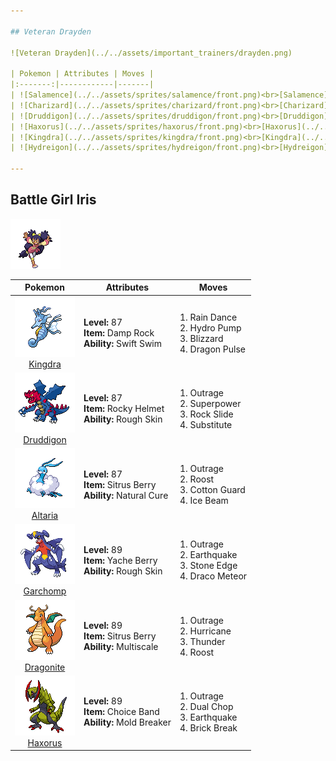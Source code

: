 ```yaml
---

## Veteran Drayden

![Veteran Drayden](../../assets/important_trainers/drayden.png)

| Pokemon | Attributes | Moves |
|:-------:|------------|-------|
| ![Salamence](../../assets/sprites/salamence/front.png)<br>[Salamence](../../pokemon/salamence.md/) |**Level:** 93<br>**Item:** White Herb<br>**Ability:** Moxie | 1. Draco Meteor<br>2. Earthquake<br>3. Dragon Claw<br>4. Fly |
| ![Charizard](../../assets/sprites/charizard/front.png)<br>[Charizard](../../pokemon/charizard.md/) |**Level:** 93<br>**Item:** Life Orb<br>**Ability:** Solar Power | 1. Sunny Day<br>2. Fire Blast<br>3. Solar Beam<br>4. Dragon Pulse |
| ![Druddigon](../../assets/sprites/druddigon/front.png)<br>[Druddigon](../../pokemon/druddigon.md/) |**Level:** 93<br>**Item:** Life Orb<br>**Ability:** Sheer Force | 1. Glare<br>2. Dragon Claw<br>3. Superpower<br>4. Rock Slide |
| ![Haxorus](../../assets/sprites/haxorus/front.png)<br>[Haxorus](../../pokemon/haxorus.md/) |**Level:** 93<br>**Item:** Life Orb<br>**Ability:** Mold Breaker | 1. Dragon Claw<br>2. Earthquake<br>3. Dragon Dance<br>4. Outrage |
| ![Kingdra](../../assets/sprites/kingdra/front.png)<br>[Kingdra](../../pokemon/kingdra.md/) |**Level:** 93<br>**Item:** White Herb<br>**Ability:** Sniper | 1. Frost Breath<br>2. Draco Meteor<br>3. Waterfall<br>4. Outrage |
| ![Hydreigon](../../assets/sprites/hydreigon/front.png)<br>[Hydreigon](../../pokemon/hydreigon.md/) |**Level:** 95<br>**Item:** White Herb<br>**Ability:** Levitate | 1. Earth Power<br>2. Fire Blast<br>3. Dark Pulse<br>4. Focus Blast |

---
```


## Battle Girl Iris

![Battle Girl Iris](../../assets/important_trainers/iris.png)

| Pokemon | Attributes | Moves |
|:-------:|------------|-------|
| ![Kingdra](../../assets/sprites/kingdra/front.png)<br>[Kingdra](../../pokemon/kingdra.md/) |**Level:** 87<br>**Item:** Damp Rock<br>**Ability:** Swift Swim | 1. Rain Dance<br>2. Hydro Pump<br>3. Blizzard<br>4. Dragon Pulse |
| ![Druddigon](../../assets/sprites/druddigon/front.png)<br>[Druddigon](../../pokemon/druddigon.md/) |**Level:** 87<br>**Item:** Rocky Helmet<br>**Ability:** Rough Skin | 1. Outrage<br>2. Superpower<br>3. Rock Slide<br>4. Substitute |
| ![Altaria](../../assets/sprites/altaria/front.png)<br>[Altaria](../../pokemon/altaria.md/) |**Level:** 87<br>**Item:** Sitrus Berry<br>**Ability:** Natural Cure | 1. Outrage<br>2. Roost<br>3. Cotton Guard<br>4. Ice Beam |
| ![Garchomp](../../assets/sprites/garchomp/front.png)<br>[Garchomp](../../pokemon/garchomp.md/) |**Level:** 89<br>**Item:** Yache Berry<br>**Ability:** Rough Skin | 1. Outrage<br>2. Earthquake<br>3. Stone Edge<br>4. Draco Meteor |
| ![Dragonite](../../assets/sprites/dragonite/front.png)<br>[Dragonite](../../pokemon/dragonite.md/) |**Level:** 89<br>**Item:** Sitrus Berry<br>**Ability:** Multiscale | 1. Outrage<br>2. Hurricane<br>3. Thunder<br>4. Roost |
| ![Haxorus](../../assets/sprites/haxorus/front.png)<br>[Haxorus](../../pokemon/haxorus.md/) |**Level:** 89<br>**Item:** Choice Band<br>**Ability:** Mold Breaker | 1. Outrage<br>2. Dual Chop<br>3. Earthquake<br>4. Brick Break |

